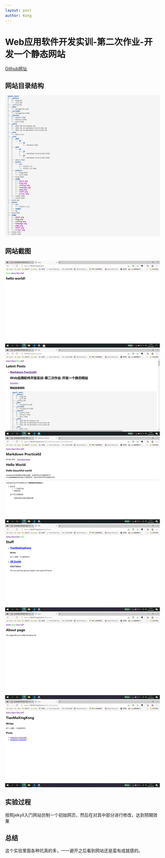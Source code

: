 ```yaml
---
layout: post
author: Kong
---
```

# Web应用软件开发实训-第二次作业-开发一个静态网站
[Github网址](https://github.com/138436724/138436724.github.io)
## 网站目录结构
![目录](/image/catalog.png)
## 网站截图
![首页](/image/homepage.png)
![博客](/image/blog.png)
![文章](/image/page.png)
![staff](/image/staff.png)
![about](/image/about.png)
![writer](/image/writer.png)
## 实验过程
按照jekyll入门网站仿制一个初始网页，然后在对其中部分进行修改，达到预期效果
## 总结
这个实验里面各种坑真的多，一一避开之后看到网站还是蛮有成就感的。